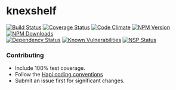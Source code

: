 # knexshelf
[![Build Status](https://travis-ci.org/genediazjr/knexshelf.svg?branch=master)](https://travis-ci.org/genediazjr/knexshelf)
[![Coverage Status](https://coveralls.io/repos/github/genediazjr/knexshelf/badge.svg)](https://coveralls.io/github/genediazjr/knexshelf)
[![Code Climate](https://codeclimate.com/github/genediazjr/knexshelf/badges/gpa.svg)](https://codeclimate.com/github/genediazjr/knexshelf)
[![NPM Version](https://badge.fury.io/js/knexshelf.svg)](https://www.npmjs.com/knexshelf)
[![NPM Downloads](https://img.shields.io/npm/dt/knexshelf.svg?maxAge=2592000)](https://www.npmjs.com/knexshelf)<br>
[![Dependency Status](https://david-dm.org/genediazjr/knexshelf.svg)](https://david-dm.org/genediazjr/knexshelf)
[![Known Vulnerabilities](https://snyk.io/test/github/genediazjr/knexshelf/badge.svg)](https://snyk.io/test/github/genediazjr/knexshelf)
[![NSP Status](https://nodesecurity.io/orgs/genediazjr/projects/e5bbc47d-90b2-4951-87f9-7419d47f2abf/badge)](https://nodesecurity.io/orgs/genediazjr/projects/e5bbc47d-90b2-4951-87f9-7419d47f2abf)


### Contributing
* Include 100% test coverage.
* Follow the [Hapi coding conventions](http://hapijs.com/styleguide)
* Submit an issue first for significant changes.
